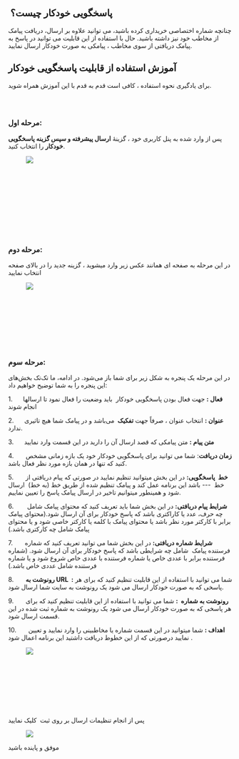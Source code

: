 <h2>&nbsp;پاسخگویی خودکار چیست؟</h2><p>چنانچه شماره اختصاصی خریداری کرده باشید، می توانید علاوه بر ارسال، دریافت پیامک از مخاطب خود نیز داشته باشید. حال با استفاده از این قابلیت می توانید در پاسخ به پیامک دریافتی از سوی مخاطب ، پیامکی به صورت خودکار ارسال نمایید.</p><h2>آموزش استفاده از قابلیت پاسخگویی خودکار</h2><p>برای یادگیری نحوه استفاده&nbsp;، کافی است قدم به قدم با این آموزش همراه شوید.</p><h3>&nbsp;</h3><h3><strong>مرحله اول:</strong></h3><p>پس از وارد شده به پنل کاربری خود ، گزینۀ&nbsp;<strong>ارسال پیشرفته و سپس گزینه&nbsp;پاسخگویی خودکار</strong>&nbsp;را انتخاب کنید.</p><figure class="image"><img src="https://hub.amootsoft.com/content/editor/030ff413-cd38-46c0-b221-217cd2700f14image.jpeg.jpeg"></figure><p>&nbsp;</p><h3>&nbsp;</h3><h3>&nbsp;</h3><h3>&nbsp;</h3><h3><strong>مرحله دوم:</strong></h3><p>در این مرحله به صفحه ای همانند عکس زیر وارد میشوید ، گزینه جدید را در بالای صفحه انتخاب نمایید</p><figure class="image"><img src="https://hub.amootsoft.com/content/editor/1b7da68b-1d51-4344-968c-5250d90934a0image.jpeg.jpeg"></figure><h3>&nbsp;</h3><h3>&nbsp;</h3><h3>&nbsp;</h3><h3><strong>مرحله سوم:</strong></h3><p>در این مرحله یک پنجره‌ به شکل زیر برای شما باز می‌شود. در ادامه، ما تک‌تک بخش‌های این پنجره را به شما توضیح خواهیم داد:</p><p>1.&nbsp; &nbsp; &nbsp;&nbsp;<strong>فعال :</strong>&nbsp;جهت فعال بودن پاسخگویی خودکار&nbsp; باید وضعیت را فعال نمود تا ارسالها انجام شوند</p><p>2.&nbsp;&nbsp;&nbsp;&nbsp;&nbsp; <strong>عنوان :</strong> انتخاب عنوان ، صرفاً جهت&nbsp;<strong>تفکیک&nbsp;</strong> می‌باشد و در پیامک شما هیچ تاثیری ندارد.</p><p>3.&nbsp;&nbsp;&nbsp;&nbsp;&nbsp; <strong>متن پیام&nbsp;:</strong>&nbsp;متن پیامکی که قصد ارسال آن را دارید در این قسمت وارد نمایید</p><p>4.&nbsp;&nbsp;&nbsp;&nbsp;&nbsp;&nbsp;<strong> زمان دریافت</strong>: شما می توانید برای پاسخگویی خودکار خود یک بازه زمانی مشخص کنید که تنها در همان بازه مورد نظر فعال باشد.</p><p>5.&nbsp;&nbsp;&nbsp;&nbsp;&nbsp;&nbsp;<strong> خط&nbsp; پاسخگویی:</strong>&nbsp;در این بخش میتوانید تنظیم نمایید در صورتی که پیام دریافتی از خط&nbsp; --- باشد این برنامه عمل کند و پیامک تنظیم شده از طریق خط (به خط)&nbsp; ارسال شود و همینطور میتوانیم تاخیر در ارسال پیامک پاسخ را تعیین نماییم.</p><p>6.&nbsp;&nbsp;&nbsp;&nbsp;&nbsp;&nbsp;<strong> &nbsp;شرایط پیام دریافتی:</strong>&nbsp;در این بخش شما باید تعریف کنید که محتوای پیامک شامل چه حرف، عدد یا کاراکتری باشد که پاسخ خودکار برای آن ارسال شود.(محتوای پیامک برابر با کارکتر مورد نظر باشد یا محتوای پیامک با کلمه یا کارکتر خاصی شود و یا محتوای پیامک شامل چه کارکتری باشد.)</p><p>7.&nbsp;&nbsp;&nbsp;&nbsp;&nbsp;&nbsp;<strong> شرایط شماره دریافتی:</strong>&nbsp;در این بخش شما می توانید تعریف کنید که شماره فرستنده پیامک&nbsp; شامل چه شرایطی باشد که پاسخ خودکار برای آن ارسال شود. (شماره فرستنده برابر با عددی خاص یا شماره فرستنده با عددی خاص شروع شود و یا شماره فرستنده شامل عددی خاص باشد.)</p><p>8.&nbsp;&nbsp;&nbsp;&nbsp;&nbsp;&nbsp;<strong> رونوشت&nbsp;به URL&nbsp; :</strong>&nbsp;شما می توانید با استفاده از این قابلیت تنظیم کنید که برای هر پاسخی که به صورت خودکار ارسال می شود یک رونوشت به سایت شما ارسال شود.</p><p>9.&nbsp;&nbsp;&nbsp;&nbsp;&nbsp;&nbsp;<strong> رونوشت&nbsp;به شماره&nbsp; :</strong>&nbsp;شما می توانید با استفاده از این قابلیت تنظیم کنید که برای هر پاسخی که به صورت خودکار ارسال می شود یک رونوشت به شماره ثبت شده در این قسمت ارسال شود.</p><p>10.&nbsp;&nbsp;&nbsp;&nbsp;&nbsp;&nbsp;<strong> اهداف&nbsp;:</strong>&nbsp;شما میتوانید در این قسمت شماره یا مخاطبینی را وارد نمایید و تعیین نمایید درصورتی که از این خطوط دریافت داشتید این برنامه اعمال شود .</p><figure class="image"><img src="https://hub.amootsoft.com/content/editor/f401e747-b456-4fb9-b4f1-06122d89186dimage.jpeg.jpeg"></figure><p>&nbsp;</p><p>&nbsp;</p><p>&nbsp;</p><p>&nbsp;</p><p>پس از انجام تنظیمات ارسال بر روی ثبت&nbsp;&nbsp;کلیک نمایید</p><figure class="image"><img src="https://hub.amootsoft.com/content/editor/c8937b52-e1a6-435f-a458-17eae6df774bimage.jpeg.jpeg"></figure><p>موفق و پاینده باشید&nbsp;</p>